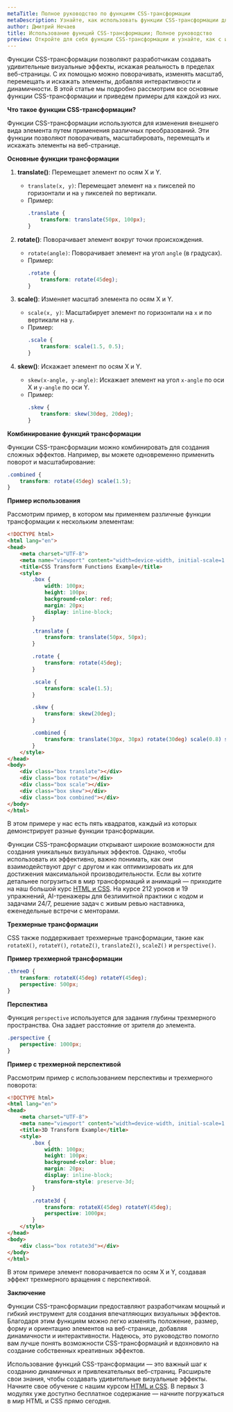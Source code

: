 ```yaml
---
metaTitle: Полное руководство по функциям CSS-трансформации
metaDescription: Узнайте, как использовать функции CSS-трансформации для создания удивительных визуальных эффектов. Подробное руководство с примерами.
author: Дмитрий Нечаев
title: Использование функций CSS-трансформации; Полное руководство
preview: Откройте для себя функции CSS-трансформации и узнайте, как с их помощью создавать впечатляющие визуальные эффекты на веб-страницах. Примеры и советы.
---
```


Функции CSS-трансформации позволяют разработчикам создавать удивительные визуальные эффекты, искажая реальность в пределах веб-страницы. С их помощью можно поворачивать, изменять масштаб, перемещать и искажать элементы, добавляя интерактивности и динамичности. В этой статье мы подробно рассмотрим все основные функции CSS-трансформации и приведем примеры для каждой из них.

**Что такое функции CSS-трансформации?**

Функции CSS-трансформации используются для изменения внешнего вида элемента путем применения различных преобразований. Эти функции позволяют поворачивать, масштабировать, перемещать и искажать элементы на веб-странице.

**Основные функции трансформации**

1. **translate()**: Перемещает элемент по осям X и Y.
   - `translate(x, y)`: Перемещает элемент на `x` пикселей по горизонтали и на `y` пикселей по вертикали.
   - Пример:
     ```css
     .translate {
         transform: translate(50px, 100px);
     }
     ```

2. **rotate()**: Поворачивает элемент вокруг точки происхождения.
   - `rotate(angle)`: Поворачивает элемент на угол `angle` (в градусах).
   - Пример:
     ```css
     .rotate {
         transform: rotate(45deg);
     }
     ```

3. **scale()**: Изменяет масштаб элемента по осям X и Y.
   - `scale(x, y)`: Масштабирует элемент по горизонтали на `x` и по вертикали на `y`.
   - Пример:
     ```css
     .scale {
         transform: scale(1.5, 0.5);
     }
     ```

4. **skew()**: Искажает элемент по осям X и Y.
   - `skew(x-angle, y-angle)`: Искажает элемент на угол `x-angle` по оси X и `y-angle` по оси Y.
   - Пример:
     ```css
     .skew {
         transform: skew(30deg, 20deg);
     }
     ```

**Комбинирование функций трансформации**

Функции CSS-трансформации можно комбинировать для создания сложных эффектов. Например, вы можете одновременно применить поворот и масштабирование:

```css
.combined {
    transform: rotate(45deg) scale(1.5);
}
```

**Пример использования**

Рассмотрим пример, в котором мы применяем различные функции трансформации к нескольким элементам:

```html
<!DOCTYPE html>
<html lang="en">
<head>
    <meta charset="UTF-8">
    <meta name="viewport" content="width=device-width, initial-scale=1.0">
    <title>CSS Transform Functions Example</title>
    <style>
        .box {
            width: 100px;
            height: 100px;
            background-color: red;
            margin: 20px;
            display: inline-block;
        }

        .translate {
            transform: translate(50px, 50px);
        }

        .rotate {
            transform: rotate(45deg);
        }

        .scale {
            transform: scale(1.5);
        }

        .skew {
            transform: skew(20deg);
        }

        .combined {
            transform: translate(30px, 30px) rotate(30deg) scale(0.8) skew(10deg, 15deg);
        }
    </style>
</head>
<body>
    <div class="box translate"></div>
    <div class="box rotate"></div>
    <div class="box scale"></div>
    <div class="box skew"></div>
    <div class="box combined"></div>
</body>
</html>
```

В этом примере у нас есть пять квадратов, каждый из которых демонстрирует разные функции трансформации.

Функции CSS-трансформации открывают широкие возможности для создания уникальных визуальных эффектов. Однако, чтобы использовать их эффективно, важно понимать, как они взаимодействуют друг с другом и как оптимизировать их для достижения максимальной производительности. Если вы хотите детальнее погрузиться в мир трансформаций и анимаций — приходите на наш большой курс [HTML и CSS](https://purpleschool.ru/course/html-css?utm_source=knowledgebase&utm_medium=text&utm_campaign=ispolzovanie-funktsiy-css-transformatsii-polnoe-rukovodstvo). На курсе 212 уроков и 19 упражнений, AI-тренажеры для безлимитной практики с кодом и задачами 24/7, решение задач с живым ревью наставника, еженедельные встречи с менторами.

**Трехмерные трансформации**

CSS также поддерживает трехмерные трансформации, такие как `rotateX()`, `rotateY()`, `rotateZ()`, `translateZ()`, `scaleZ()` и `perspective()`.

**Пример трехмерной трансформации**

```css
.threeD {
    transform: rotateX(45deg) rotateY(45deg);
    perspective: 500px;
}
```

**Перспектива**

Функция `perspective` используется для задания глубины трехмерного пространства. Она задает расстояние от зрителя до элемента.

```css
.perspective {
    perspective: 1000px;
}
```

**Пример с трехмерной перспективой**

Рассмотрим пример с использованием перспективы и трехмерного поворота:

```html
<!DOCTYPE html>
<html lang="en">
<head>
    <meta charset="UTF-8">
    <meta name="viewport" content="width=device-width, initial-scale=1.0">
    <title>3D Transform Example</title>
    <style>
        .box {
            width: 100px;
            height: 100px;
            background-color: blue;
            margin: 20px;
            display: inline-block;
            transform-style: preserve-3d;
        }

        .rotate3d {
            transform: rotateX(45deg) rotateY(45deg);
            perspective: 1000px;
        }
    </style>
</head>
<body>
    <div class="box rotate3d"></div>
</body>
</html>
```

В этом примере элемент поворачивается по осям X и Y, создавая эффект трехмерного вращения с перспективой.

**Заключение**

Функции CSS-трансформации предоставляют разработчикам мощный и гибкий инструмент для создания впечатляющих визуальных эффектов. Благодаря этим функциям можно легко изменять положение, размер, форму и ориентацию элементов на веб-странице, добавляя динамичности и интерактивности. Надеюсь, это руководство помогло вам лучше понять возможности CSS-трансформаций и вдохновило на создание собственных креативных эффектов.

Использование функций CSS-трансформации — это важный шаг к созданию динамичных и привлекательных веб-страниц. Расширьте свои знания, чтобы создавать удивительные визуальные эффекты. Начните свое обучение с нашим курсом [HTML и CSS](https://purpleschool.ru/course/html-css?utm_source=knowledgebase&utm_medium=text&utm_campaign=ispolzovanie-funktsiy-css-transformatsii-polnoe-rukovodstvo). В первых 3 модулях уже доступно бесплатное содержание — начните погружаться в мир HTML и CSS прямо сегодня.
